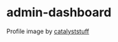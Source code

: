 # admin-dashboard



Profile image by [catalyststuff](https://www.freepik.com/free-vector/cute-hamster-holding-cheek-cartoon-illustration_13037994.htm#query=chibi%20animal&position=1&from_view=keyword)